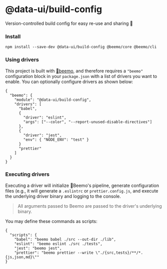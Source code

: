 # @data-ui/build-config

Version-controlled build config for easy re-use and sharing 📝

### Install

```
npm install --save-dev @data-ui/build-config @beemo/core @beemo/cli
```

### Using drivers

This project is built with [🤖beemo](https://github.com/milesj/beemo), and therefore requires a `"beemo"` configuration block in your `package.json` with a list of drivers you want to enable. You can optionally configure drivers as shown below:

```
{
  "beemo": {
    "module": "@data-ui/build-config",
    "drivers": [
      "babel",
      {
        "driver": "eslint",
        "args": ["--color", "--report-unused-disable-directives"]
      },
      {
        "driver": "jest",
        "env": { "NODE_ENV": "test" }
      }
      "prettier"
    ]
  }
}
```

### Executing drivers
Executing a driver will initialize 🤖Beemo's pipeline, generate configuration files (e.g., it will generate a `.eslintrc` or `prettier.config.js`, and execute the underlying driver binary and logging to the console. 

> All arguments passed to Beemo are passed to the driver's underlying binary.

You may define these commands as scripts:

```
{
  "scripts": {
    "babel": "beemo babel ./src --out-dir ./lib",
    "eslint": "beemo eslint ./src ./tests",
    "jest": "beemo jest",
    "prettier": "beemo prettier --write \"./{src,tests}/**/*.{js,json,md}\""
}
```
